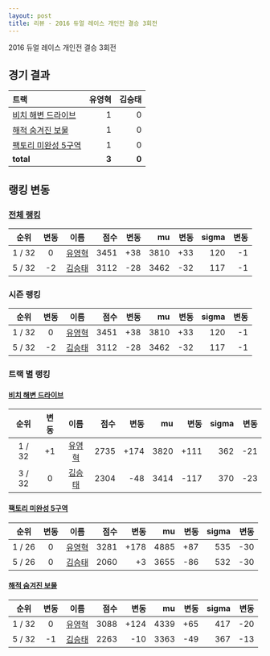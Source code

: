 ```yaml
---
layout: post
title: 리뷰 - 2016 듀얼 레이스 개인전 결승 3회전
---
```


2016 듀얼 레이스 개인전 결승 3회전


## 경기 결과

| 트랙 | 유영혁 | 김승태 |
|:---|---:|---:|
| [비치 해변 드라이브](../haebyun) | 1 | 0 |
| [해적 숨겨진 보물](../haesumbo) | 1 | 0 |
| [팩토리 미완성 5구역](../district5) | 1 | 0 |
| __total__ | __3__ | __0__ |


## 랭킹 변동


### [전체 랭킹](../singles-full)

| 순위 | 변동 | 이름 | 점수 | 변동 | mu | 변동 | sigma | 변동 |
|:---:|:---:|:---:|---:|---:|---:|---:|---:|---:|
| 1 / 32 | 0 | [유영혁](../yuyeonghyeok) | 3451 | +38 | 3810 | +33 | 120 | -1 |
| 5 / 32 | -2 | [김승태](../gimseungtae) | 3112 | -28 | 3462 | -32 | 117 | -1 |

### 시즌 랭킹

| 순위 | 변동 | 이름 | 점수 | 변동 | mu | 변동 | sigma | 변동 |
|:---:|:---:|:---:|---:|---:|---:|---:|---:|---:|
| 1 / 32 | 0 | [유영혁](../yuyeonghyeok) | 3451 | +38 | 3810 | +33 | 120 | -1 |
| 5 / 32 | -2 | [김승태](../gimseungtae) | 3112 | -28 | 3462 | -32 | 117 | -1 |

### 트랙 별 랭킹


#### [비치 해변 드라이브](../haebyun)

| 순위 | 변동 | 이름 | 점수 | 변동 | mu | 변동 | sigma | 변동 |
|:---:|:---:|:---:|---:|---:|---:|---:|---:|---:|
| 1 / 32 | +1 | [유영혁](../yuyeonghyeok) | 2735 | +174 | 3820 | +111 | 362 | -21 |
| 3 / 32 | 0 | [김승태](../gimseungtae) | 2304 | -48 | 3414 | -117 | 370 | -23 |

#### [팩토리 미완성 5구역](../district5)

| 순위 | 변동 | 이름 | 점수 | 변동 | mu | 변동 | sigma | 변동 |
|:---:|:---:|:---:|---:|---:|---:|---:|---:|---:|
| 1 / 26 | 0 | [유영혁](../yuyeonghyeok) | 3281 | +178 | 4885 | +87 | 535 | -30 |
| 5 / 26 | 0 | [김승태](../gimseungtae) | 2060 | +3 | 3655 | -86 | 532 | -30 |

#### [해적 숨겨진 보물](../haesumbo)

| 순위 | 변동 | 이름 | 점수 | 변동 | mu | 변동 | sigma | 변동 |
|:---:|:---:|:---:|---:|---:|---:|---:|---:|---:|
| 1 / 32 | 0 | [유영혁](../yuyeonghyeok) | 3088 | +124 | 4339 | +65 | 417 | -20 |
| 5 / 32 | -1 | [김승태](../gimseungtae) | 2263 | -10 | 3363 | -49 | 367 | -13 |
